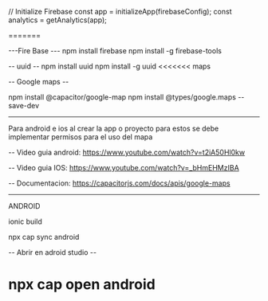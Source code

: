 // Initialize Firebase
const app = initializeApp(firebaseConfig);
const analytics = getAnalytics(app);


=======

---Fire Base ---
npm install firebase
npm install -g firebase-tools

-- uuid --
npm install uuid
npm install -g uuid
<<<<<<< maps

-- Google maps -- 

npm install @capacitor/google-map
npm install @types/google.maps --save-dev

**********************************************************************************************************************************************************************************************************

Para android e ios al crear la app o proyecto para estos se debe implementar permisos para el uso del mapa

-- Video guia android: https://www.youtube.com/watch?v=t2iA50Hl0kw

-- Video guia IOS: https://www.youtube.com/watch?v=_bHmEHMzIBA

-- Documentacion: https://capacitorjs.com/docs/apis/google-maps 


**********************************************************************************************************************************************************************************************************

ANDROID


ionic build

npx cap sync android

-- Abrir en adroid studio --

npx cap open android
=======
